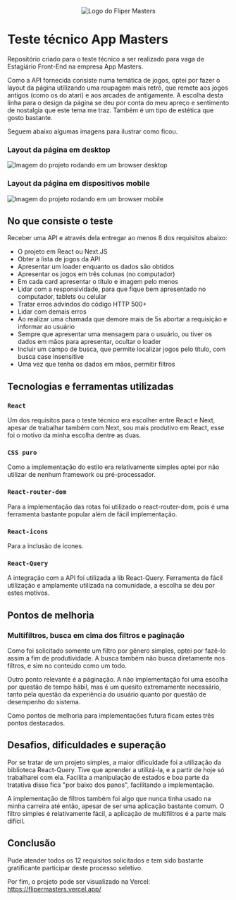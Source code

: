 <p align="center">
<img src="https://github.com/Deivz/appmasters-test/assets/78604613/a5fd63ca-95dc-438c-89c1-e5ae4cc9ff9e" alt="Logo do Fliper Masters" />
</p>

# Teste técnico App Masters

Repositório criado para o teste técnico a ser realizado para vaga de Estagiário Front-End na empresa App Masters.

Como a API fornecida consiste numa temática de jogos, optei por fazer o layout da página utilizando uma roupagem mais retrô, que remete aos jogos antigos (como os do atari) e aos arcades de antigamente.
A escolha desta linha para o design da página se deu por conta do meu apreço e sentimento de nostalgia que este tema me traz. Também é um tipo de estética que gosto bastante.

Seguem abaixo algumas imagens para ilustrar como ficou.

### Layout da página em desktop
<img src="https://github.com/Deivz/appmasters-test/assets/78604613/2672f926-caf1-4511-ad92-adc3a77448d7" alt="Imagem do projeto rodando em um browser desktop" />

### Layout da página em dispositivos mobile
<img src="https://github.com/Deivz/appmasters-test/assets/78604613/9bc957cc-0044-4858-bd84-d8db9041f3c0" alt="Imagem do projeto rodando em um browser mobile" />

## No que consiste o teste

Receber uma API e através dela entregar ao menos 8 dos requisitos abaixo:

- O projeto em React ou Next.JS
- Obter a lista de jogos da API
- Apresentar um loader enquanto os dados são obtidos
- Apresentar os jogos em três colunas (no computador)
- Em cada card apresentar o título e imagem pelo menos
- Lidar com a responsividade, para que fique bem apresentado no computador, tablets ou celular
- Tratar erros advindos do código HTTP 500+
- Lidar com demais erros
- Ao realizar uma chamada que demore mais de 5s abortar a requisição e informar ao usuário
- Sempre que apresentar uma mensagem para o usuário, ou tiver os dados em mãos para apresentar, ocultar o loader
- Incluir um campo de busca, que permite localizar jogos pelo título, com busca case insensitive
- Uma vez que tenha os dados em mãos, permitir filtros

## Tecnologias e ferramentas utilizadas
### `React`
Um dos requisitos para o teste técnico era escolher entre React e Next, apesar de trabalhar também com Next, sou mais produtivo em React, esse foi o motivo da minha escolha dentre as duas.

### `CSS puro`
Como a implementação do estilo era relativamente simples optei por não utilizar de nenhum framework ou pré-processador.

### `React-router-dom`
Para a implementação das rotas foi utilizado o react-router-dom, pois é uma ferramenta bastante popular além de fácil implementação.

### `React-icons`
Para a inclusão de ícones.

### `React-Query`
A integração com a API foi utilizada a lib React-Query.
Ferramenta de fácil utilização e amplamente utilizada na comunidade, a escolha se deu por estes motivos.


## Pontos de melhoria
### Multifiltros, busca em cima dos filtros e paginação
Como foi solicitado somente um filtro por gênero simples, optei por fazê-lo assim a fim de produtividade. A busca também não busca diretamente nos filtros, e sim no conteúdo como um todo.

Outro ponto relevante é a páginação. A não implementação foi uma escolha por questão de tempo hábil, mas é um quesito extremamente necessário, tanto pela questão da experiência do usuário quanto
por questão de desempenho do sistema.

Como pontos de melhoria para implementações futura ficam estes três pontos destacados.

## Desafios, dificuldades e superação
Por se tratar de um projeto simples, a maior dificuldade foi a utilização da biblioteca React-Query. Tive que aprender a utilizá-la, e a partir de hoje só trabalharei com ela.
Facilita a manipulação de estados e boa parte da tratativa disso fica "por baixo dos panos", facilitando a implementação.

A implementação de filtros também foi algo que nunca tinha usado na minha carreira até então, apesar de ser uma aplicação bastante comum. O filtro simples é relativamente fácil, a aplicação de multifiltros é a parte
mais difícil.

## Conclusão
Pude atender todos os 12 requisitos solicitados e tem sido bastante gratificante participar deste processo seletivo.

Por fim, o projeto pode ser visualizado na Vercel: https://flipermasters.vercel.app/
